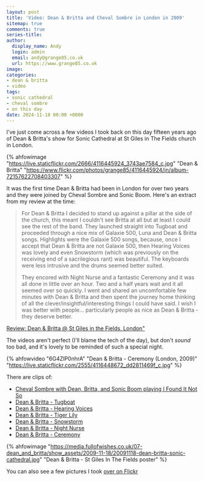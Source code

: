 ```yaml
---
layout: post
title: 'Video: Dean & Britta and Cheval Sombre in London in 2009'
sitemap: true
comments: true
series-title:
author:
  display_name: Andy
  login: admin
  email: andy@grange85.co.uk
  url: https://www.grange85.co.uk
image:
categories:
- dean & britta
- video
tags:
- sonic cathedral
- cheval sombre
- on this day
date: 2024-11-18 00:00 +0000
---
```

I've just come across a few videos I took back on this day fifteen years ago of Dean & Britta's show for Sonic Cathedral at St Giles in The Fields church in London.

{% ahfowimage "https://live.staticflickr.com/2666/4116445924_3743ae7584_c.jpg" "Dean &amp; Britta" "https://www.flickr.com/photos/grange85/4116445924/in/album-72157622708403307" %}

It was the first time Dean & Britta had been in London for over two years and they were joined by Cheval Sombre and Sonic Boom. Here's an extract from my review at the time:

<blockquote>
<p>
    For Dean & Britta I decided to stand up against a pillar at the side of the church, this meant I couldn't see Britta at all but at least I could see the rest of the band. They launched straight into Tugboat and proceeded through a nice mix of Galaxie 500, Luna and Dean & Britta songs. Highlights were the Galaxie 500 songs, because, once I accept that Dean & Britta are not Galaxie 500, then Hearing Voices was lovely and even Snowstorm (which was previously on the receiving end of a sacrilegious rant) was beautiful. The keyboards were less intrusive and the drums seemed better suited.
</p>
<p>
    They encored with Night Nurse and a fantastic Ceremony and it was all done in little over an hour. Two and a half years wait and it all seemed over so quickly. I went and shared an uncomfortable few minutes with Dean & Britta and then spent the journey home thinking of all the clever/insightful/interesting things I could have said. I wish I was better with people... particularly people as nice as Dean & Britta - they deserve better.
</p>
</blockquote>
<p class="caption"><a href="/2009/11/19/review-dean-britta-st-giles-in-the-fields-london/">Review: Dean & Britta @ St Giles in the Fields, London"</a></p>

The videos aren't perfect (I'll blame the tech of the day), but don't _sound_ too bad, and it's lovely to be reminded of such a special night.

{% ahfowvideo "6G4ZlP0nhrA" "Dean & Britta - Ceremony (London, 2009)" "https://live.staticflickr.com/2555/4116448672_dd2811469f_c.jpg" %}

There are clips of:

- [Cheval Sombre with Dean, Britta, and Sonic Boom playing I Found It Not So](https://www.youtube.com/watch?v=IPOoh_zkq4E&list=PLVUlJ8-T7PGb3TkjW62phURMpL2pGY-9z&index=1&t=118s&pp=gAQBiAQB8AUB)
- [Dean & Britta - Tugboat](https://www.youtube.com/watch?v=DLICTWdj6os&list=PLVUlJ8-T7PGb3TkjW62phURMpL2pGY-9z&index=2&t=42s&pp=gAQBiAQB8AUB)
- [Dean & Britta - Hearing Voices](https://www.youtube.com/watch?v=sGScC6LQMIY&list=PLVUlJ8-T7PGb3TkjW62phURMpL2pGY-9z&index=3&t=60s&pp=gAQBiAQB8AUB)
- [Dean & Britta - Tiger Lily](https://www.youtube.com/watch?v=iVB8hsoGvf0&list=PLVUlJ8-T7PGb3TkjW62phURMpL2pGY-9z&index=4&t=41s&pp=gAQBiAQB8AUB)
- [Dean & Britta - Snowstorm](https://www.youtube.com/watch?v=RQdAAvjXvX0&list=PLVUlJ8-T7PGb3TkjW62phURMpL2pGY-9z&index=5&t=37s&pp=gAQBiAQB8AUB)
- [Dean & Britta - Night Nurse](https://www.youtube.com/watch?v=gXofCYaZER8&list=PLVUlJ8-T7PGb3TkjW62phURMpL2pGY-9z&index=6&pp=gAQBiAQB8AUB)
- [Dean & Britta - Ceremony](https://www.youtube.com/watch?v=6G4ZlP0nhrA&list=PLVUlJ8-T7PGb3TkjW62phURMpL2pGY-9z&index=7&t=120s&pp=gAQBiAQB8AUB)

{% ahfowimage "https://media.fullofwishes.co.uk/07-dean_and_britta/show_assets/2009-11-18/20091118-dean-britta-sonic-cathedral.jpg" "Dean & Britta - St Giles In The Fields poster" %}

You can also see a few pictures I took [over on Flickr](https://www.flickr.com/photos/grange85/albums/72157622708403307/with/4116448672/)
